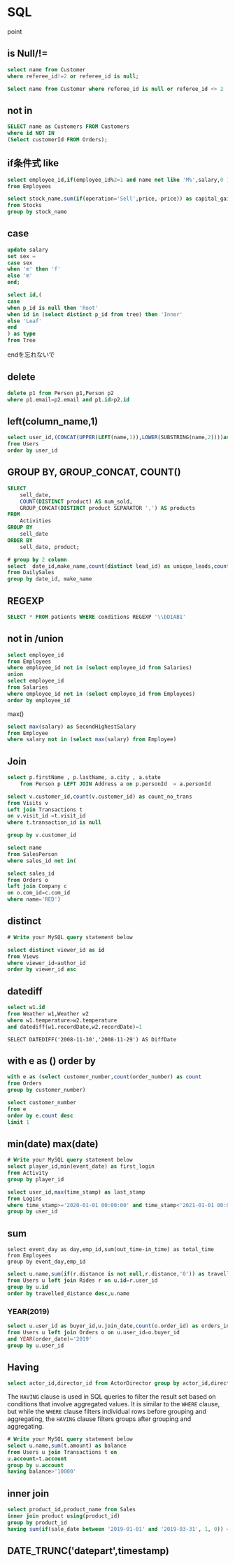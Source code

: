 # SQL

point

## is Null/!=

```sql
select name from Customer
where referee_id!=2 or referee_id is null;
```

```sql
Select name from Customer where referee_id is null or referee_id <> 2
```

## not in

```sql
SELECT name as Customers FROM Customers
where id NOT IN 
(Select customerId FROM Orders);
```

## if条件式 like

```sql
select employee_id,if(employee_id%2=1 and name not like 'M%',salary,0 ) as bonus
from Employees
```



```sql
select stock_name,sum(if(operation='Sell',price,-price)) as capital_gain_loss
from Stocks
group by stock_name
```



## case

```sql
update salary
set sex = 
case sex
when 'm' then 'f'
else 'm'
end;
```

```sql
select id,(
case 
when p_id is null then 'Root'
when id in (select distinct p_id from tree) then 'Inner'
else 'Leaf'
end
) as type
from Tree
```

endを忘れないで

## delete  

```sql
delete p1 from Person p1,Person p2
where p1.email=p2.email and p1.id>p2.id
```

## left(column_name,1)

```sql
select user_id,(CONCAT(UPPER(LEFT(name,1)),LOWER(SUBSTRING(name,2))))as name
from Users
order by user_id
```

## GROUP BY, GROUP_CONCAT, COUNT()

```SQL
SELECT
    sell_date,
    COUNT(DISTINCT product) AS num_sold,
    GROUP_CONCAT(DISTINCT product SEPARATOR ',') AS products
FROM
    Activities
GROUP BY
    sell_date
ORDER BY
    sell_date, product;

```

```sql
# group by 2 column
select  date_id,make_name,count(distinct lead_id) as unique_leads,count(distinct partner_id) as unique_partners
from DailySales
group by date_id, make_name
```



## REGEXP

```sql
SELECT * FROM patients WHERE conditions REGEXP '\\bDIAB1'
```

## not in /union

```sql
select employee_id 
from Employees
where employee_id not in (select employee_id from Salaries)
union
select employee_id
from Salaries
where employee_id not in (select employee_id from Employees)
order by employee_id
```

max()

```sql
select max(salary) as SecondHighestSalary
from Employee
where salary not in (select max(salary) from Employee)
```

## Join

```sql
select p.firstName , p.lastName, a.city , a.state 
    from Person p LEFT JOIN Address a on p.personId  = a.personId  
```

```sql
select v.customer_id,count(v.customer_id) as count_no_trans
from Visits v 
Left join Transactions t
on v.visit_id =t.visit_id
where t.transaction_id is null

group by v.customer_id
```

```sql
select name
from SalesPerson
where sales_id not in(

select sales_id 
from Orders o
left join Company c
on o.com_id=c.com_id
where name='RED')
```



## distinct

```sql
# Write your MySQL query statement below

select distinct viewer_id as id
from Views
where viewer_id=author_id
order by viewer_id asc
```

## datediff

```sql
select w1.id 
from Weather w1,Weather w2
where w1.temperature>w2.temperature
and datediff(w1.recordDate,w2.recordDate)=1
```

```
SELECT DATEDIFF('2008-11-30','2008-11-29') AS DiffDate
```

## with e as ()  order by

```sql
with e as (select customer_number,count(order_number) as count
from Orders
group by customer_number)

select customer_number
from e
order by e.count desc
limit 1
```

## min(date) max(date)

```sql
# Write your MySQL query statement below
select player_id,min(event_date) as first_login
from Activity
group by player_id


```

```sql
select user_id,max(time_stamp) as last_stamp
from Logins
where time_stamp>='2020-01-01 00:00:00' and time_stamp<'2021-01-01 00:00:00'
group by user_id
```

## sum

```
select event_day as day,emp_id,sum(out_time-in_time) as total_time
from Employees
group by event_day,emp_id
```

```sql
select u.name,sum(if(r.distance is not null,r.distance,'0')) as travelled_distance
from Users u left join Rides r on u.id=r.user_id
group by u.id
order by travelled_distance desc,u.name
```

### YEAR(2019)

```sql
select u.user_id as buyer_id,u.join_date,count(o.order_id) as orders_in_2019
from Users u left join Orders o on u.user_id=o.buyer_id
and YEAR(order_date)='2019'
group by u.user_id
```

## Having

```sql
select actor_id,director_id from ActorDirector group by actor_id,director_id having count(*)>=3;
```

The `HAVING` clause is used in SQL queries to filter the result set based on conditions that involve aggregated values. It is similar to the `WHERE` clause, but while the `WHERE` clause filters individual rows before grouping and aggregating, the `HAVING` clause filters groups after grouping and aggregating.

```sql
# Write your MySQL query statement below
select u.name,sum(t.amount) as balance
from Users u join Transactions t on
u.account=t.account
group by u.account
having balance>'10000'
```

## inner join

```sql
select product_id,product_name from Sales
inner join product using(product_id)  
group by product_id
having sum(if(sale_date between '2019-01-01' and '2019-03-31', 1, 0)) = sum(if(sale_date, 1, 0))
```

## DATE_TRUNC('datepart',timestamp)